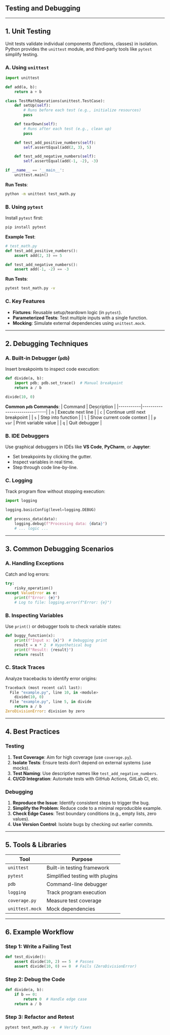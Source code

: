 ## Testing and Debugging

---

## **1. Unit Testing**
Unit tests validate individual components (functions, classes) in isolation. Python provides the `unittest` module, and third-party tools like `pytest` simplify testing.

### **A. Using `unittest`**
```python
import unittest

def add(a, b):
    return a + b

class TestMathOperations(unittest.TestCase):
    def setUp(self):
        # Runs before each test (e.g., initialize resources)
        pass

    def tearDown(self):
        # Runs after each test (e.g., clean up)
        pass

    def test_add_positive_numbers(self):
        self.assertEqual(add(2, 3), 5)

    def test_add_negative_numbers(self):
        self.assertEqual(add(-1, -2), -3)

if __name__ == '__main__':
    unittest.main()
```

**Run Tests**:
```bash
python -m unittest test_math.py
```

### **B. Using `pytest`**
Install `pytest` first:
```bash
pip install pytest
```

**Example Test**:
```python
# test_math.py
def test_add_positive_numbers():
    assert add(2, 3) == 5

def test_add_negative_numbers():
    assert add(-1, -2) == -3
```

**Run Tests**:
```bash
pytest test_math.py -v
```

### **C. Key Features**
- **Fixtures**: Reusable setup/teardown logic (in `pytest`).
- **Parameterized Tests**: Test multiple inputs with a single function.
- **Mocking**: Simulate external dependencies using `unittest.mock`.

---

## **2. Debugging Techniques**
### **A. Built-in Debugger (`pdb`)**
Insert breakpoints to inspect code execution:
```python
def divide(a, b):
    import pdb; pdb.set_trace()  # Manual breakpoint
    return a / b

divide(10, 0)
```

**Common `pdb` Commands**:
| Command   | Description                  |
|-----------|------------------------------|
| `n`       | Execute next line            |
| `c`       | Continue until next breakpoint |
| `s`       | Step into function           |
| `l`       | Show current code context    |
| `p var`   | Print variable value         |
| `q`       | Quit debugger                |

### **B. IDE Debuggers**
Use graphical debuggers in IDEs like **VS Code**, **PyCharm**, or **Jupyter**:
- Set breakpoints by clicking the gutter.
- Inspect variables in real time.
- Step through code line-by-line.

### **C. Logging**
Track program flow without stopping execution:
```python
import logging

logging.basicConfig(level=logging.DEBUG)

def process_data(data):
    logging.debug(f"Processing data: {data}")
    # ... logic ...
```

---

## **3. Common Debugging Scenarios**
### **A. Handling Exceptions**
Catch and log errors:
```python
try:
    risky_operation()
except ValueError as e:
    print(f"Error: {e}")
    # Log to file: logging.error(f"Error: {e}")
```

### **B. Inspecting Variables**
Use `print()` or debugger tools to check variable states:
```python
def buggy_function(x):
    print(f"Input x: {x}")  # Debugging print
    result = x * 2  # Hypothetical bug
    print(f"Result: {result}")
    return result
```

### **C. Stack Traces**
Analyze tracebacks to identify error origins:
```python
Traceback (most recent call last):
  File "example.py", line 10, in <module>
    divide(10, 0)
  File "example.py", line 5, in divide
    return a / b
ZeroDivisionError: division by zero
```

---

## **4. Best Practices**
### **Testing**
1. **Test Coverage**: Aim for high coverage (use `coverage.py`).
2. **Isolate Tests**: Ensure tests don’t depend on external systems (use mocks).
3. **Test Naming**: Use descriptive names like `test_add_negative_numbers`.
4. **CI/CD Integration**: Automate tests with GitHub Actions, GitLab CI, etc.

### **Debugging**
1. **Reproduce the Issue**: Identify consistent steps to trigger the bug.
2. **Simplify the Problem**: Reduce code to a minimal reproducible example.
3. **Check Edge Cases**: Test boundary conditions (e.g., empty lists, zero values).
4. **Use Version Control**: Isolate bugs by checking out earlier commits.

---

## **5. Tools & Libraries**
| Tool                 | Purpose                          |
|----------------------|----------------------------------|
| `unittest`           | Built-in testing framework       |
| `pytest`             | Simplified testing with plugins  |
| `pdb`                | Command-line debugger            |
| `logging`            | Track program execution          |
| `coverage.py`        | Measure test coverage            |
| `unittest.mock`      | Mock dependencies                |

---

## **6. Example Workflow**
### **Step 1: Write a Failing Test**
```python
def test_divide():
    assert divide(10, 2) == 5  # Passes
    assert divide(10, 0) == 0  # Fails (ZeroDivisionError)
```

### **Step 2: Debug the Code**
```python
def divide(a, b):
    if b == 0:
        return 0  # Handle edge case
    return a / b
```

### **Step 3: Refactor and Retest**
```bash
pytest test_math.py -v  # Verify fixes
```

